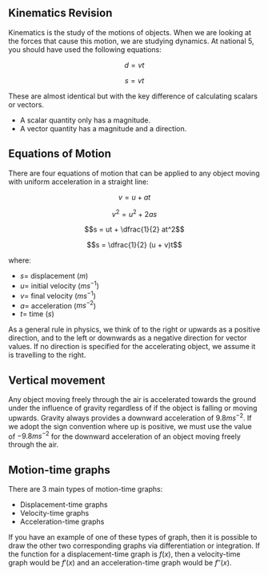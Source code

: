 ## Kinematics Revision

Kinematics is the study of the motions of objects. When we are looking at the forces that cause this motion, we are studying dynamics. At national 5, you should have used the following equations:

$$d = vt$$

$$s = vt$$

These are almost identical but with the key difference of calculating scalars or vectors.

- A scalar quantity only has a magnitude.
- A vector quantity has a magnitude and a direction.

## Equations of Motion

There are four equations of motion that can be applied to any object moving with uniform acceleration in a straight line:

$$v = u + at$$

$$v^2 = u^2 + 2as$$

$$s = ut + \dfrac{1}{2} at^2$$

$$s = \dfrac{1}{2} (u + v)t$$

where:

- $s =$ displacement ($m$)
- $u =$ initial velocity ($ms^{-1}$)
- $v =$ final velocity ($ms^{-1}$)
- $a =$ acceleration ($ms^{-2}$)
- $t =$ time ($s$)

As a general rule in physics, we think of to the right or upwards as a positive direction, and to the left or downwards as a negative direction for vector values. If no direction is specified for the accelerating object, we assume it is travelling to the right.

## Vertical movement

Any object moving freely through the air is accelerated towards the ground under the influence of gravity regardless of if the object is falling or moving upwards. Gravity always provides a downward acceleration of $9.8ms^{-2}$. If we adopt the sign convention where up is positive, we must use the value of $-9.8ms^{-2}$ for the downward acceleration of an object moving freely through the air.

## Motion-time graphs

There are 3 main types of motion-time graphs:

- Displacement-time graphs
- Velocity-time graphs
- Acceleration-time graphs

If you have an example of one of these types of graph, then it is possible to draw the other two corresponding graphs via differentiation or integration. If the function for a displacement-time graph is $f(x)$, then a velocity-time graph would be $f'(x)$ and an acceleration-time graph would be $f''(x)$.
